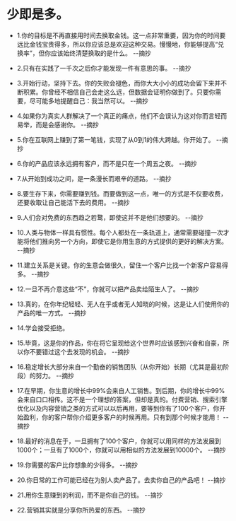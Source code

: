 # 少即是多。

- 1.你的目标是不再直接用时间去换取金钱。这一点非常重要，因为你的时间要远比金钱宝贵得多，所以你应该总是欢迎这种交易。慢慢地，你能够提高“兑换率”，但你应该始终清楚换取的是什么。 --摘抄

- 2.只有在实践了一千次之后你才能发现一件有意思的事。 --摘抄

- 3.开始行动，坚持下去。你的失败会褪色，而你大大小小的成功会留下来并不断积累。你曾经不相信自己会走这么远，但数据会证明你做到了。只要你需要，尽可能多地提醒自己：我当然可以。 --摘抄

- 4.如果你为真实人群解决了一个真正的痛点，他们不会误认为这对你而言轻而易举，而是会感谢你。 --摘抄

- 5.你在互联网上赚到了第一笔钱，实现了从0到1的伟大跨越。你开始了。 --摘抄

- 6.你的产品应该永远拥有客户，而不是只在一个周五之夜。 --摘抄

- 7.从开始到成功之间，是一条漫长而艰辛的道路。 --摘抄

- 8.要生存下来，你需要赚到钱。而要做到这一点，唯一的方式是不仅要收费，还要收取让自己能活下去的费用。 --摘抄

- 9.人们会对免费的东西趋之若鹜，即使这并不是他们想要的。 --摘抄

- 10.人类与物体一样具有惯性。每个人都处在一条轨道上，通常需要碰撞一次才能将他们推向另一个方向，即使它是你用生意的方式提供的更好的解决方案。 --摘抄

- 11.建立关系是关键。你的生意会做很久，留住一个客户比找一个新客户容易得多。 --摘抄

- 12.一旦不再介意这些“不”，你就可以把产品卖给陌生人了。 --摘抄

- 13.真的，在你年纪轻轻、无人在乎或者无人知晓的时候，这是让人们使用你的产品的唯一方式。 --摘抄

- 14.学会接受拒绝。

- 15.毕竟，这是你的作品，你在将它呈现给这个世界时应该感到兴奋和自豪，所以你不要错过这个去发现的机会。 --摘抄

- 16.稳定增长大部分来自一个勤奋的销售团队（从你开始）长期（尤其是最初阶段）的努力。 --摘抄

- 17.在早期，你生意的增长中99%会来自人工销售。到后期，你的增长中99%会来自口口相传。这不是一个理想的答案，但却是真的。付费营销、搜索引擎优化以及内容营销之类的方式可以以后再用，要等到你有了100个客户，你开始盈利，你的客户帮你介绍更多客户的时候再用。只有到那个时候才能用！ --摘抄

- 18.最好的消息在于，一旦拥有了100个客户，你就可以用同样的方法发展到1000个；一旦有了1000个，你就可以用相似的方法发展到10000个。 --摘抄

- 19.你需要的客户比你想象的少得多。 --摘抄

- 20.你日常的工作可能已经在为别人卖产品了。去卖你自己的产品吧！ --摘抄

- 21.用你生意赚到的利润，而不是你自己的钱。 --摘抄

- 22.营销其实就是分享你所热爱的东西。 --摘抄
